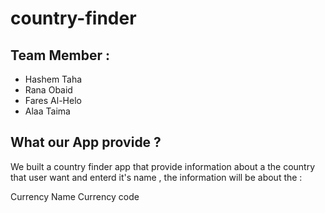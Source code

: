 # country-finder

## Team Member :
- Hashem Taha
- Rana Obaid
- Fares Al-Helo
- Alaa Taima

## What our App provide ?
We built a country finder app that provide information about a the country that user want and enterd it's name , the information will be about the :


Currency Name
Currency code
